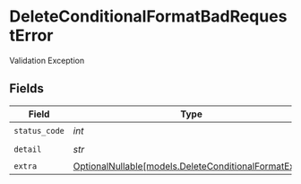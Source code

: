 # DeleteConditionalFormatBadRequestError

Validation Exception


## Fields

| Field                                                                                              | Type                                                                                               | Required                                                                                           | Description                                                                                        |
| -------------------------------------------------------------------------------------------------- | -------------------------------------------------------------------------------------------------- | -------------------------------------------------------------------------------------------------- | -------------------------------------------------------------------------------------------------- |
| `status_code`                                                                                      | *int*                                                                                              | :heavy_check_mark:                                                                                 | N/A                                                                                                |
| `detail`                                                                                           | *str*                                                                                              | :heavy_check_mark:                                                                                 | N/A                                                                                                |
| `extra`                                                                                            | [OptionalNullable[models.DeleteConditionalFormatExtra]](../models/deleteconditionalformatextra.md) | :heavy_minus_sign:                                                                                 | N/A                                                                                                |